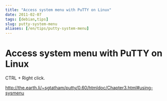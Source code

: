```yaml
---
title: "Access system menu with PuTTY on Linux"
date: 2011-02-07
tags: [debian,tips]
slug: putty-system-menu
aliases: [/en/tips/putty-system-menu]
---
```

# Access system menu with PuTTY on Linux

CTRL + Right click.

http://the.earth.li/~sgtatham/putty/0.60/htmldoc/Chapter3.html#using-sysmenu

